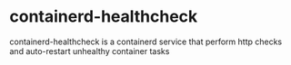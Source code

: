 # containerd-healthcheck

containerd-healthcheck is a containerd service that perform http checks and auto-restart unhealthy container tasks
